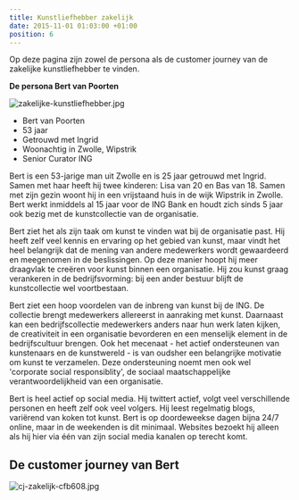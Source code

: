 ```yaml
---
title: Kunstliefhebber zakelijk
date: 2015-11-01 01:03:00 +01:00
position: 6
---
```


Op deze pagina zijn zowel de persona als de customer journey van de zakelijke kunstliefhebber te vinden. 

**De persona Bert van Poorten**

![zakelijke-kunstliefhebber.jpg](/uploads/zakelijke-kunstliefhebber.jpg)

* Bert van Poorten 
* 53 jaar
* Getrouwd met Ingrid
* Woonachtig in Zwolle, Wipstrik
* Senior Curator ING

Bert is een 53-jarige man uit Zwolle en is 25 jaar getrouwd met Ingrid. Samen met haar heeft hij twee kinderen: Lisa van 20 en Bas van 18. Samen met zijn gezin woont hij in een vrijstaand huis in de wijk Wipstrik in Zwolle. Bert werkt inmiddels al 15 jaar voor de ING Bank en houdt zich sinds 5 jaar ook bezig met de kunstcollectie van de organisatie. 

Bert ziet het als zijn taak om kunst te vinden wat bij de organisatie past. Hij heeft zelf veel kennis en ervaring op het gebied van kunst, maar vindt het heel belangrijk dat de mening van andere medewerkers wordt gewaardeerd en meegenomen in de beslissingen. Op deze manier hoopt hij meer draagvlak te creëren voor kunst binnen een organisatie. Hij zou kunst graag verankeren in de bedrijfsvorming: bij een ander bestuur blijft de kunstcollectie wel voortbestaan. 

Bert ziet een hoop voordelen van de inbreng van kunst bij de ING. De collectie brengt medewerkers allereerst in aanraking met kunst. Daarnaast kan een bedrijfscollectie medewerkers anders naar hun werk laten kijken, de creativiteit in een organisatie bevorderen en een menselijk element in de bedrijfscultuur brengen. Ook het mecenaat - het actief ondersteunen van kunstenaars en de kunstwereld - is van oudsher een belangrijke motivatie om kunst te verzamelen. Deze ondersteuning noemt men ook wel 'corporate social responsiblity', de sociaal maatschappelijke verantwoordelijkheid van een organisatie. 

Bert is heel actief op social media. Hij twittert actief, volgt veel verschillende personen en heeft zelf ook veel volgers. Hij leest regelmatig blogs, variërend van koken tot kunst. Bert is op doordeweekse dagen bijna 24/7 online, maar in de weekenden is dit minimaal. Websites bezoekt hij alleen als hij hier via één van zijn social media kanalen op terecht komt. 


## De customer journey van Bert

![cj-zakelijk-cfb608.jpg](/uploads/cj-zakelijk-cfb608.jpg)